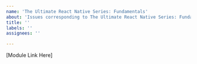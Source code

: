 ```yaml
---
name: 'The Ultimate React Native Series: Fundamentals'
about: 'Issues corresponding to The Ultimate React Native Series: Fundamentals courses'
title: ''
labels: ''
assignees: ''

---
```


[Module Link Here]
